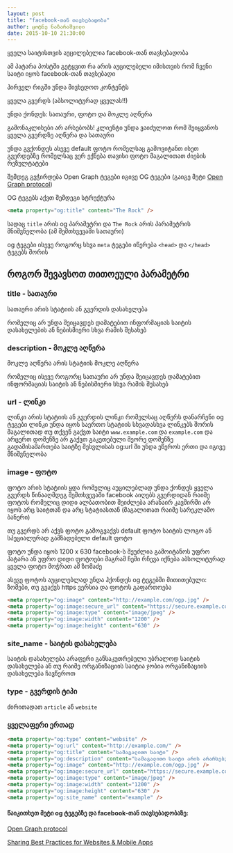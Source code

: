 ```yaml
---
layout: post
title: "facebook-თან თავსებადობა"
author: ცოტნე ნაზარაშვილი
date: 2015-10-10 21:30:00
---
```

ყველა საიტისთვის აუცილებელია facebook-თან თავსებადობა

ამ პატარა პოსტში გეტყვით რა არის აუცილებელი იმისთვის რომ ჩვენი საიტი იყოს facebook-თან თავსებადი

პირველ რიგში უნდა მივხედოთ კონტენტს

ყველა გვერდს (აბსოლიტურად ყველას!!)

უნდა ქონდეს: სათაური, ფოტო და მოკლე აღწერა

გამონაკლისები არ არსებობს! კლიენტი უნდა ვაიძულოთ რომ შეიყვანოს ყველა გვერდზე აღწერა და სათაური

უნდა გვქონდეს ასევე default ფოტო რომელსაც გამოვიტანთ ისეთ გვერდებზე რომელსაც ვერ ექნება თავისი ფოტო მაგალითათ ძიების რეზულტატები

შემდეგ გვჭირდება Open Graph ტეგები იგივე OG ტეგები (გაიგე მეტი [Open Graph protocol](http://ogp.me/))

OG ტეგებს აქვთ შემდეგი სტრუქტურა

```html
<meta property="og:title" content="The Rock" />
```
სადაც `title` არის og პარამეტრი და `The Rock` არის პარამეტრის მნიშვნელობა (ამ შემთხვევაში სათაური)

og ტეგები ისევე როგორც სხვა `meta` ტეგები იწერება `<head>` და `</head>` ტეგებს შორის

როგორ შევავსოთ თითოეული პარამეტრი
----

### title - სათაური
სათაური არის სტატიის ან გვერდის დასახელება

რომელიც არ უნდა შეიცავდეს დამატებით ინფორმაციას საიტის დასახელების ან ნებისმიერი სხვა რამის შესახებ

### description - მოკლე აღწერა
მოკლე აღწერა არის სტატიის მოკლე აღწერა

რომელიც ისევე როგორც სათაური არ უნდა შეიცავდეს დამატებით ინფორმაციას საიტის ან ნებისმიერი სხვა რამის შესახებ

### url - ლინკი
ლინკი არის სტატიის ან გვერდის ლინკი რომელსაც აღწერს დანარჩენი og ტეგები
ლინკი უნდა იყოს საერთო სტატიის სხვადასხვა ლინკებს შორის მაგალითად თუ თქვენ გაქვთ საიტი `www.example.com` და `example.com` და არცერთ დომენზე არ გაქვთ გაკეთებული მეორე დომენზე გადამისამართება საიტზე შესვლისას og:url ში უნდა ეწეროს ერთი და იგივე მნიშვნელობა

### image - ფოტო
ფოტო არის სტატიის ყდა რომელიც აუცილებლად უნდა ქონდეს ყველა გვერდს წინააღმდეგ შემთხვევაში facebook აიღებს გვერდიდან რაიმე ფოტოს რომელიც დიდი ალბათობით შეიძლება არანაირ კავშირში არ იყოს არც საიტთან და არც სტატიასთან (მაგალითათ რაიმე სარეკლამო ბანერი)

თუ გვერდს არ აქვს ფოტო გამოგვაქვს default ფოტო საიტის ლოგო ან სპეციალურად გამზადებული default ფოტო

ფოტო უნდა იყოს 1200 x 630 facebook-ს შეუძლია გამოიტანოს უფრო პატარა ან უფრო დიდი ფოტოები მაგრამ ჩემი რჩევა იქნება აბსოლიტურად ყველა ფოტო მოჭრათ ამ ზომაძე

ასევე ფოტოს აუცილებლად უნდა ჰქონდეს og ტეგებში მითითებული: ზომები, თუ გვაქვს https ვერსია და ფოტოს გაფართოება

```html
<meta property="og:image" content="http://example.com/ogp.jpg" />
<meta property="og:image:secure_url" content="https://secure.example.com/ogp.jpg" />
<meta property="og:image:type" content="image/jpeg" />
<meta property="og:image:width" content="1200" />
<meta property="og:image:height" content="630" />
```

### site_name - საიტის დასახელება
საიტის დასახელება არაფერი განსაკუთრებული უბრალოდ საიტის დასახელება ან თუ რაიმე ორგანიზაციის საიტია ჯობია ორგანიზაციის დასახელება ჩავწეროთ


### type - გვერდის ტიპი
ძირითადათ `article` ან `website`


### ყველაფერი ერთად

```html
<meta property="og:type" content="website" />
<meta property="og:url" content="http://example.com/" />
<meta property="og:title" content="სამაგალითო საიტი" />
<meta property="og:description" content="სამაგალითო საიტი არის არარსებული საიტი რომელიც გამოიყენება სტატიებში საიტის განზოგადეულ სახელად" />
<meta property="og:image" content="http://example.com/ogp.jpg" />
<meta property="og:image:secure_url" content="https://secure.example.com/ogp.jpg" />
<meta property="og:image:type" content="image/jpeg" />
<meta property="og:image:width" content="1200" />
<meta property="og:image:height" content="630" />
<meta property="og:site_name" content="example" />
```


#### წაიკითხეთ მეტი og ტეგებზე და facebook-თან თავსებადობაზე:

[Open Graph protocol](http://ogp.me/)

[Sharing Best Practices for Websites & Mobile Apps](https://developers.facebook.com/docs/sharing/best-practices)
